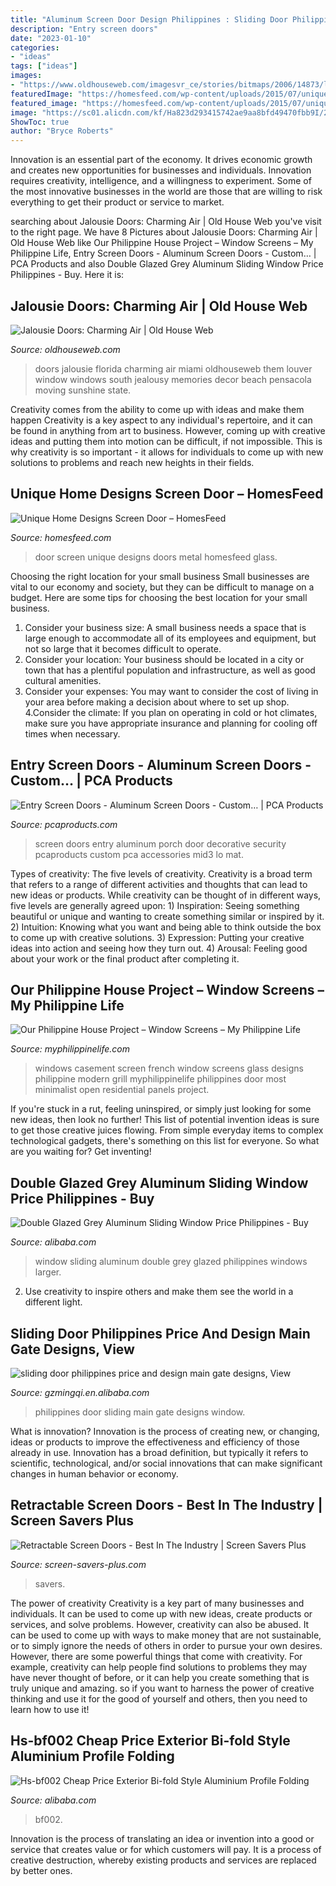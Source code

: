 ```yaml
---
title: "Aluminum Screen Door Design Philippines : Sliding Door Philippines Price And Design Main Gate Designs, View"
description: "Entry screen doors"
date: "2023-01-10"
categories:
- "ideas"
tags: ["ideas"]
images:
- "https://www.oldhouseweb.com/imagesvr_ce/stories/bitmaps/2006/14873/large.jpg"
featuredImage: "https://homesfeed.com/wp-content/uploads/2015/07/unique-screen-door-with-crafted-black-metal-ornaments.jpg"
featured_image: "https://homesfeed.com/wp-content/uploads/2015/07/unique-screen-door-with-crafted-black-metal-ornaments.jpg"
image: "https://sc01.alicdn.com/kf/Ha823d293415742ae9aa8bfd49470fbb9I/230281017/Ha823d293415742ae9aa8bfd49470fbb9I.jpg"
ShowToc: true
author: "Bryce Roberts"
---
```



Innovation is an essential part of the economy. It drives economic growth and creates new opportunities for businesses and individuals. Innovation requires creativity, intelligence, and a willingness to experiment. Some of the most innovative businesses in the world are those that are willing to risk everything to get their product or service to market.

	

		
searching about Jalousie Doors: Charming Air | Old House Web you've visit to the right page. We have 8 Pictures about Jalousie Doors: Charming Air | Old House Web like Our Philippine House Project – Window Screens – My Philippine Life, Entry Screen Doors - Aluminum Screen Doors - Custom… | PCA Products and also Double Glazed Grey Aluminum Sliding Window Price Philippines - Buy. Here it is:
		
    
## Jalousie Doors: Charming Air | Old House Web

<img loading=lazy src="https://www.oldhouseweb.com/imagesvr_ce/stories/bitmaps/2006/14873/large.jpg" onerror="this.onerror=null;this.src='https://tse1.mm.bing.net/th?id=OIP.Q4j7FVs24Q4i7ZDpEWIUuQAAAA&amp;pid=15.1';" alt="Jalousie Doors: Charming Air | Old House Web">

_Source: oldhouseweb.com_

>doors jalousie florida charming air miami oldhouseweb them louver window windows south jealousy memories decor beach pensacola moving sunshine state. 

	

Creativity comes from the ability to come up with ideas and make them happen
Creativity is a key aspect to any individual's repertoire, and it can be found in anything from art to business. However, coming up with creative ideas and putting them into motion can be difficult, if not impossible. This is why creativity is so important - it allows for individuals to come up with new solutions to problems and reach new heights in their fields.

    
## Unique Home Designs Screen Door – HomesFeed

<img loading=lazy src="https://homesfeed.com/wp-content/uploads/2015/07/unique-screen-door-with-crafted-black-metal-ornaments.jpg" onerror="this.onerror=null;this.src='https://tse1.mm.bing.net/th?id=OIP.fFIle27s3gqFXTncvaZK4wHaLE&amp;pid=15.1';" alt="Unique Home Designs Screen Door – HomesFeed">

_Source: homesfeed.com_

>door screen unique designs doors metal homesfeed glass. 

	

Choosing the right location for your small business
Small businesses are vital to our economy and society, but they can be difficult to manage on a budget. Here are some tips for choosing the best location for your small business. 
1. Consider your business size: A small business needs a space that is large enough to accommodate all of its employees and equipment, but not so large that it becomes difficult to operate. 
2. Consider your location: Your business should be located in a city or town that has a plentiful population and infrastructure, as well as good cultural amenities. 
3. Consider your expenses: You may want to consider the cost of living in your area before making a decision about where to set up shop. 
4.Consider the climate: If you plan on operating in cold or hot climates, make sure you have appropriate insurance and planning for cooling off times when necessary.

    
## Entry Screen Doors - Aluminum Screen Doors - Custom… | PCA Products

<img loading=lazy src="https://cf.pcaproducts.com/images/A-110_StillWaters_MID3_Mat_lo.jpg?mtime=20170630115309" onerror="this.onerror=null;this.src='https://tse2.mm.bing.net/th?id=OIP.jGqTot-aLU4hYd8j8SSucAHaFf&amp;pid=15.1';" alt="Entry Screen Doors - Aluminum Screen Doors - Custom… | PCA Products">

_Source: pcaproducts.com_

>screen doors entry aluminum porch door decorative security pcaproducts custom pca accessories mid3 lo mat. 

	

Types of creativity: The five levels of creativity.
Creativity is a broad term that refers to a range of different activities and thoughts that can lead to new ideas or products. While creativity can be thought of in different ways, five levels are generally agreed upon: 1) Inspiration: Seeing something beautiful or unique and wanting to create something similar or inspired by it. 
2) Intuition: Knowing what you want and being able to think outside the box to come up with creative solutions. 
3) Expression: Putting your creative ideas into action and seeing how they turn out. 
4) Arousal: Feeling good about your work or the final product after completing it.

    
## Our Philippine House Project – Window Screens – My Philippine Life

<img loading=lazy src="https://i2.wp.com/myphilippinelife.com/wp-content/uploads/screen_1.jpg" onerror="this.onerror=null;this.src='https://tse1.mm.bing.net/th?id=OIP.on3FxgtQkx2MB1jaHpYbogHaLE&amp;pid=15.1';" alt="Our Philippine House Project – Window Screens – My Philippine Life">

_Source: myphilippinelife.com_

>windows casement screen french window screens glass designs philippine modern grill myphilippinelife philippines door most minimalist open residential panels project. 

	

If you're stuck in a rut, feeling uninspired, or simply just looking for some new ideas, then look no further! This list of potential invention ideas is sure to get those creative juices flowing. From simple everyday items to complex technological gadgets, there's something on this list for everyone. So what are you waiting for? Get inventing!

    
## Double Glazed Grey Aluminum Sliding Window Price Philippines - Buy

<img loading=lazy src="https://sc01.alicdn.com/kf/HTB1cwklRXXXXXbhaXXXq6xXFXXXf/224210897/HTB1cwklRXXXXXbhaXXXq6xXFXXXf.jpg" onerror="this.onerror=null;this.src='https://tse3.mm.bing.net/th?id=OIP.vAjmjuUlRLuM-H0WPEFD7AHaHa&amp;pid=15.1';" alt="Double Glazed Grey Aluminum Sliding Window Price Philippines - Buy">

_Source: alibaba.com_

>window sliding aluminum double grey glazed philippines windows larger. 

	

2. Use creativity to inspire others and make them see the world in a different light.

    
## Sliding Door Philippines Price And Design Main Gate Designs, View

<img loading=lazy src="http://sc02.alicdn.com/kf/HTB1seanOpXXXXc6XFXXq6xXFXXXF/201007302/HTB1seanOpXXXXc6XFXXq6xXFXXXF.jpg" onerror="this.onerror=null;this.src='https://tse2.mm.bing.net/th?id=OIP.I6Lzu8Nl6I2Rs3yOKhfYWQHaHa&amp;pid=15.1';" alt="sliding door philippines price and design main gate designs, View">

_Source: gzmingqi.en.alibaba.com_

>philippines door sliding main gate designs window. 

	

What is innovation?
Innovation is the process of creating new, or changing, ideas or products to improve the effectiveness and efficiency of those already in use. Innovation has a broad definition, but typically it refers to scientific, technological, and/or social innovations that can make significant changes in human behavior or economy.

    
## Retractable Screen Doors - Best In The Industry | Screen Savers Plus

<img loading=lazy src="https://dta0yqvfnusiq.cloudfront.net/scree93485920/2020/07/IMG-2266-retractable-5f061334c2069.jpg" onerror="this.onerror=null;this.src='https://tse4.mm.bing.net/th?id=OIP.UrQIB5ZQvS5gMYWDEkCTAgHaHa&amp;pid=15.1';" alt="Retractable Screen Doors - Best In The Industry | Screen Savers Plus">

_Source: screen-savers-plus.com_

>savers. 

	

The power of creativity
Creativity is a key part of many businesses and individuals. It can be used to come up with new ideas, create products or services, and solve problems. However, creativity can also be abused. It can be used to come up with ways to make money that are not sustainable, or to simply ignore the needs of others in order to pursue your own desires. However, there are some powerful things that come with creativity. For example, creativity can help people find solutions to problems they may have never thought of before, or it can help you create something that is truly unique and amazing. so if you want to harness the power of creative thinking and use it for the good of yourself and others, then you need to learn how to use it!

    
## Hs-bf002 Cheap Price Exterior Bi-fold Style Aluminium Profile Folding

<img loading=lazy src="https://sc01.alicdn.com/kf/Ha823d293415742ae9aa8bfd49470fbb9I/230281017/Ha823d293415742ae9aa8bfd49470fbb9I.jpg" onerror="this.onerror=null;this.src='https://tse2.mm.bing.net/th?id=OIP.nyP6ek9TgXFQkVBRE3wXUgHaHa&amp;pid=15.1';" alt="Hs-bf002 Cheap Price Exterior Bi-fold Style Aluminium Profile Folding">

_Source: alibaba.com_

>bf002. 

	

Innovation is the process of translating an idea or invention into a good or service that creates value or for which customers will pay. It is a process of creative destruction, whereby existing products and services are replaced by better ones.


